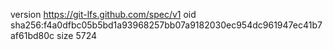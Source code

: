 version https://git-lfs.github.com/spec/v1
oid sha256:f4a0dfbc05b5bd1a93968257bb07a9182030ec954dc961947ec41b7af61bd80c
size 5724

